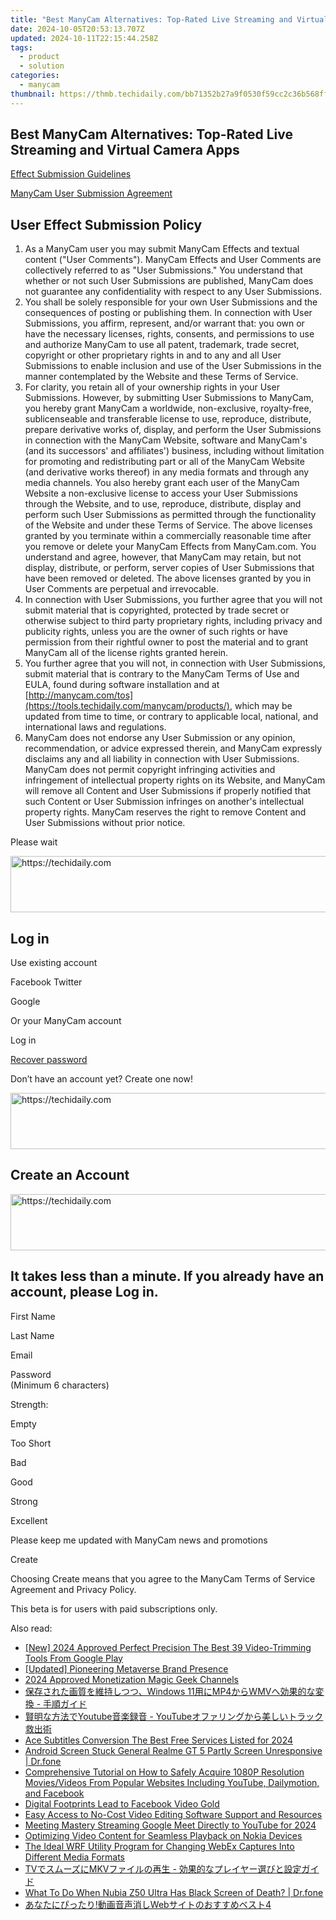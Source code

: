 ```yaml
---
title: "Best ManyCam Alternatives: Top-Rated Live Streaming and Virtual Camera Apps"
date: 2024-10-05T20:53:13.707Z
updated: 2024-10-11T22:15:44.258Z
tags:
  - product
  - solution
categories:
  - manycam
thumbnail: https://thmb.techidaily.com/bb71352b27a9f0530f59cc2c36b568ff3e277e8a2296dc605c5a7f11777f7220.jpg
---
```


## Best ManyCam Alternatives: Top-Rated Live Streaming and Virtual Camera Apps

[Effect Submission Guidelines](https://tools.techidaily.com/manycam/products/) 

[ManyCam User Submission Agreement](https://tools.techidaily.com/manycam/products/) 

## User Effect Submission Policy

1. As a ManyCam user you may submit ManyCam Effects and textual content ("User Comments"). ManyCam Effects and User Comments are collectively referred to as "User Submissions." You understand that whether or not such User Submissions are published, ManyCam does not guarantee any confidentiality with respect to any User Submissions.
2. You shall be solely responsible for your own User Submissions and the consequences of posting or publishing them. In connection with User Submissions, you affirm, represent, and/or warrant that: you own or have the necessary licenses, rights, consents, and permissions to use and authorize ManyCam to use all patent, trademark, trade secret, copyright or other proprietary rights in and to any and all User Submissions to enable inclusion and use of the User Submissions in the manner contemplated by the Website and these Terms of Service.
3. For clarity, you retain all of your ownership rights in your User Submissions. However, by submitting User Submissions to ManyCam, you hereby grant ManyCam a worldwide, non-exclusive, royalty-free, sublicenseable and transferable license to use, reproduce, distribute, prepare derivative works of, display, and perform the User Submissions in connection with the ManyCam Website, software and ManyCam's (and its successors' and affiliates') business, including without limitation for promoting and redistributing part or all of the ManyCam Website (and derivative works thereof) in any media formats and through any media channels. You also hereby grant each user of the ManyCam Website a non-exclusive license to access your User Submissions through the Website, and to use, reproduce, distribute, display and perform such User Submissions as permitted through the functionality of the Website and under these Terms of Service. The above licenses granted by you terminate within a commercially reasonable time after you remove or delete your ManyCam Effects from ManyCam.com. You understand and agree, however, that ManyCam may retain, but not display, distribute, or perform, server copies of User Submissions that have been removed or deleted. The above licenses granted by you in User Comments are perpetual and irrevocable.
4. In connection with User Submissions, you further agree that you will not submit material that is copyrighted, protected by trade secret or otherwise subject to third party proprietary rights, including privacy and publicity rights, unless you are the owner of such rights or have permission from their rightful owner to post the material and to grant ManyCam all of the license rights granted herein.
5. You further agree that you will not, in connection with User Submissions, submit material that is contrary to the ManyCam Terms of Use and EULA, found during software installation and at [http://manycam.com/tos](https://tools.techidaily.com/manycam/products/), which may be updated from time to time, or contrary to applicable local, national, and international laws and regulations.
6. ManyCam does not endorse any User Submission or any opinion, recommendation, or advice expressed therein, and ManyCam expressly disclaims any and all liability in connection with User Submissions. ManyCam does not permit copyright infringing activities and infringement of intellectual property rights on its Website, and ManyCam will remove all Content and User Submissions if properly notified that such Content or User Submission infringes on another's intellectual property rights. ManyCam reserves the right to remove Content and User Submissions without prior notice.

  
Please wait 

<!-- affiliate ads begin -->
<a href="https://appsumo.8odi.net/c/5597632/2123726/7443" target="_top" id="2123726">
  <img src="//a.impactradius-go.com/display-ad/7443-2123726" border="0" alt="https://techidaily.com" width="600" height="90"/>
</a>
<img height="0" width="0" src="https://appsumo.8odi.net/i/5597632/2123726/7443" style="position:absolute;visibility:hidden;" border="0" />
<!-- affiliate ads end -->

## Log in

Use existing account

Facebook Twitter 

Google

Or your ManyCam account

Log in 

[Recover password](https://tools.techidaily.com/manycam/products/) 

 Don’t have an account yet? Create one now! 

<!-- affiliate ads begin -->
<a href="https://appsumo.8odi.net/c/5597632/2043855/7443" target="_top" id="2043855">
  <img src="//a.impactradius-go.com/display-ad/7443-2043855" border="0" alt="https://techidaily.com" width="728" height="90"/>
</a>
<img height="0" width="0" src="https://appsumo.8odi.net/i/5597632/2043855/7443" style="position:absolute;visibility:hidden;" border="0" />
<!-- affiliate ads end -->

## Create an Account

<!-- affiliate ads begin -->
<a href="https://appsumo.8odi.net/c/5597632/2043594/7443" target="_top" id="2043594">
  <img src="//a.impactradius-go.com/display-ad/7443-2043594" border="0" alt="https://techidaily.com" width="728" height="90"/>
</a>
<img height="0" width="0" src="https://appsumo.8odi.net/i/5597632/2043594/7443" style="position:absolute;visibility:hidden;" border="0" />
<!-- affiliate ads end -->

## It takes less than a minute. If you already have an account, please Log in.

First Name 

Last Name 

Email 

Password  
(Minimum 6 characters) 

Strength: 

Empty

Too Short

Bad

Good

Strong

Excellent

Please keep me updated with ManyCam news and promotions 

Create 

Choosing Create means that you agree to the ManyCam Terms of Service Agreement and Privacy Policy.

This beta is for users with paid subscriptions only.

<ins class="adsbygoogle"
     style="display:block"
     data-ad-format="autorelaxed"
     data-ad-client="ca-pub-7571918770474297"
     data-ad-slot="1223367746"></ins>

<ins class="adsbygoogle"
     style="display:block"
     data-ad-client="ca-pub-7571918770474297"
     data-ad-slot="8358498916"
     data-ad-format="auto"
     data-full-width-responsive="true"></ins>

<span class="atpl-alsoreadstyle">Also read:</span>
<div><ul>
<li><a href="https://fox-blue.techidaily.com/new-2024-approved-perfect-precision-the-best-39-video-trimming-tools-from-google-play/"><u>[New] 2024 Approved Perfect Precision The Best 39 Video-Trimming Tools From Google Play</u></a></li>
<li><a href="https://article-knowledge.techidaily.com/updated-pioneering-metaverse-brand-presence/"><u>[Updated] Pioneering Metaverse Brand Presence</u></a></li>
<li><a href="https://youtube-help.techidaily.com/2024-approved-monetization-magic-geek-channels/"><u>2024 Approved Monetization Magic Geek Channels</u></a></li>
<li><a href="https://solve-outstanding.techidaily.com/windows-11mp4wmv/"><u>保存された画質を維持しつつ、Windows 11用にMP4からWMVへ効果的な変換 - 手順ガイド</u></a></li>
<li><a href="https://solve-outstanding.techidaily.com/youtube-youtube/"><u>賢明な方法でYoutube音楽録音 - YouTubeオファリングから美しいトラック救出術</u></a></li>
<li><a href="https://extra-lessons.techidaily.com/ace-subtitles-conversion-the-best-free-services-listed-for-2024/"><u>Ace Subtitles Conversion The Best Free Services Listed for 2024</u></a></li>
<li><a href="https://howto.techidaily.com/android-screen-stuck-general-realme-gt-5-partly-screen-unresponsive-drfone-by-drfone-fix-android-problems-fix-android-problems/"><u>Android Screen Stuck General Realme GT 5 Partly Screen Unresponsive | Dr.fone</u></a></li>
<li><a href="https://some-guidance.techidaily.com/comprehensive-tutorial-on-how-to-safely-acquire-1080p-resolution-moviesvideos-from-popular-websites-including-youtube-dailymotion-and-facebook/"><u>Comprehensive Tutorial on How to Safely Acquire 1080P Resolution Movies/Videos From Popular Websites Including YouTube, Dailymotion, and Facebook</u></a></li>
<li><a href="https://facebook-video-recording.techidaily.com/digital-footprints-lead-to-facebook-video-gold/"><u>Digital Footprints Lead to Facebook Video Gold</u></a></li>
<li><a href="https://solve-outstanding.techidaily.com/easy-access-to-no-cost-video-editing-software-support-and-resources/"><u>Easy Access to No-Cost Video Editing Software Support and Resources</u></a></li>
<li><a href="https://youtube-lab.techidaily.com/ng-mastery-streaming-google-meet-directly-to-youtube-for-2024/"><u>Meeting Mastery Streaming Google Meet Directly to YouTube for 2024</u></a></li>
<li><a href="https://solve-outstanding.techidaily.com/optimizing-video-content-for-seamless-playback-on-nokia-devices/"><u>Optimizing Video Content for Seamless Playback on Nokia Devices</u></a></li>
<li><a href="https://solve-outstanding.techidaily.com/the-ideal-wrf-utility-program-for-changing-webex-captures-into-different-media-formats/"><u>The Ideal WRF Utility Program for Changing WebEx Captures Into Different Media Formats</u></a></li>
<li><a href="https://solve-outstanding.techidaily.com/tvmkv/"><u>TVでスムーズにMKVファイルの再生 - 効果的なプレイヤー選びと設定ガイド</u></a></li>
<li><a href="https://howto.techidaily.com/what-to-do-when-nubia-z50-ultra-has-black-screen-of-death-drfone-by-drfone-fix-android-problems-fix-android-problems/"><u>What To Do When Nubia Z50 Ultra Has Black Screen of Death? | Dr.fone</u></a></li>
<li><a href="https://solve-outstanding.techidaily.com/web4/"><u>あなたにぴったり!動画音声消しWebサイトのおすすめベスト4</u></a></li>
</ul></div>

